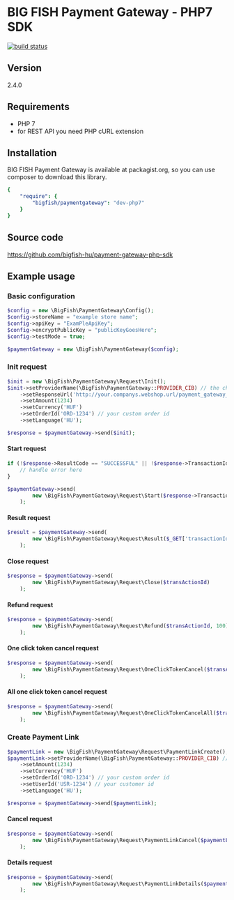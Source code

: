 # BIG FISH Payment Gateway - PHP7 SDK

[![build status](http://ci.bigfish.hu/projects/62/status.png?ref=php7)](http://ci.bigfish.hu/projects/62/status.png?ref=php7)

## Version

2.4.0

## Requirements

 * PHP 7
 * for REST API you need PHP cURL extension

## Installation

BIG FISH Payment Gateway is available at packagist.org, so you can use composer to download this library.

```yml
{
    "require": {
        "bigfish/paymentgateway": "dev-php7"
    }
}
```

## Source code

https://github.com/bigfish-hu/payment-gateway-php-sdk

## Example usage

### Basic configuration

```php
$config = new \BigFish\PaymentGateway\Config();
$config->storeName = "example store name";
$config->apiKey = "ExamPleApiKey";
$config->encryptPublicKey = "publicKeyGoesHere";
$config->testMode = true;

$paymentGateway = new \BigFish\PaymentGateway($config);
```

### Init request

```php
$init = new \BigFish\PaymentGateway\Request\Init();
$init->setProviderName(\BigFish\PaymentGateway::PROVIDER_CIB) // the chosen payment method
	->setResponseUrl('http://your.companys.webshop.url/payment_gateway_response') // callback url
	->setAmount(1234)
	->setCurrency('HUF')
	->setOrderId('ORD-1234') // your custom order id
	->setLanguage('HU');

$response = $paymentGateway->send($init);
```

#### Start request

```php
if (!$response->ResultCode == "SUCCESSFUL" || !$response->TransactionId) {
	// handle error here
}

$paymentGateway->send(
        new \BigFish\PaymentGateway\Request\Start($response->TransactionId)
    );
```

#### Result request

```php
$result = $paymentGateway->send(
        new \BigFish\PaymentGateway\Request\Result($_GET['transactionId'])
    );
```

#### Close request

```php
$response = $paymentGateway->send(
        new \BigFish\PaymentGateway\Request\Close($transActionId)
    );
```


#### Refund request

```php
$response = $paymentGateway->send(
        new \BigFish\PaymentGateway\Request\Refund($transActionId, 100)
    );
```


#### One click token cancel request

```php
$response = $paymentGateway->send(
        new \BigFish\PaymentGateway\Request\OneClickTokenCancel($transActionId)
    );
```

#### All one click token cancel request

```php
$response = $paymentGateway->send(
        new \BigFish\PaymentGateway\Request\OneClickTokenCancelAll($transActionId)
    );
```

### Create Payment Link

```php
$paymentLink = new \BigFish\PaymentGateway\Request\PaymentLinkCreate();
$paymentLink->setProviderName(\BigFish\PaymentGateway::PROVIDER_CIB) // the chosen payment method
	->setAmount(1234)
	->setCurrency('HUF')
	->setOrderId('ORD-1234') // your custom order id
	->setUserId('USR-1234') // your customer id
	->setLanguage('HU');

$response = $paymentGateway->send($paymentLink);
```

#### Cancel request

```php
$response = $paymentGateway->send(
        new \BigFish\PaymentGateway\Request\PaymentLinkCancel($paymentLinkName)
    );
```

#### Details request

```php
$response = $paymentGateway->send(
        new \BigFish\PaymentGateway\Request\PaymentLinkDetails($paymentLinkName)
    );
```
